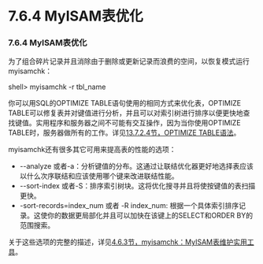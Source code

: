 #  **7.6.4 MyISAM表优化**

### **7.6.4 MyISAM表优化**

为了组合碎片记录并且消除由于删除或更新记录而浪费的空间，以恢复模式运行myisamchk：

shell> myisamchk -r tbl_name

你可以用SQL的OPTIMIZE TABLE语句使用的相同方式来优化表，OPTIMIZE TABLE可以修复表并对键值进行分析，并且可以对索引树进行排序以便更快地查找键值。实用程序和服务器之间不可能有交互操作，因为当你使用OPTIMIZE TABLE时，服务器做所有的工作。详见[13.7.2.4节，OPTIMIZE TABLE语法](../Chapter_13/13.07.02_Table_Maintenance_Statements.md)。

myisamchk还有很多其它可用来提高表的性能的选项：

* --analyze 或者-a：分析键值的分布。这通过让联结优化器更好地选择表应该以什么次序联结和应该使用哪个键来改进联结性能。
* --sort-index 或者-S：排序索引树块。这将优化搜寻并且将使按键值的表扫描更快。
* -sort-records=index_num 或者 -R index_num: 根据一个具体索引排序记录。这使你的数据更局部化并且可以加快在该键上的SELECT和ORDER BY的范围搜索。

关于这些选项的完整的描述，详见[4.6.3节，myisamchk：MyISAM表维护实用工具](../Chapter_04/04.06.03_myisamchk_MyISAM_Table-Maintenance_Utility.md)。
